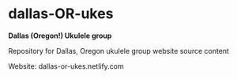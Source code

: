 # dallas-OR-ukes

**Dallas (Oregon!) Ukulele group**

Repository for Dallas, Oregon ukulele group website source content

Website: dallas-or-ukes.netlify.com
